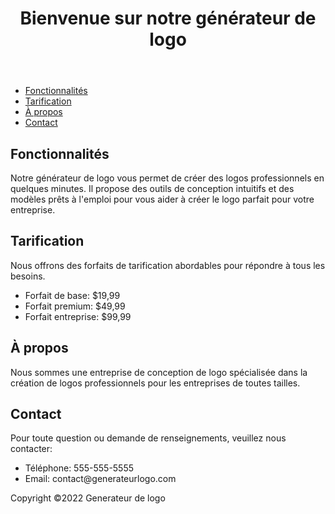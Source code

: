 <!DOCTYPE html>
<html>
<head>
  <title>Générateur de logo</title>
</head>
<body>
  <header>
    <h1>Bienvenue sur notre générateur de logo</h1>
  </header>
  <nav>
    <ul>
      <li><a href="#features">Fonctionnalités</a></li>
      <li><a href="#pricing">Tarification</a></li>
      <li><a href="#about">À propos</a></li>
      <li><a href="#contact">Contact</a></li>
    </ul>
  </nav>
  <section id="features">
    <h2>Fonctionnalités</h2>
    <p>Notre générateur de logo vous permet de créer des logos professionnels en quelques minutes. Il propose des outils de conception intuitifs et des modèles prêts à l'emploi pour vous aider à créer le logo parfait pour votre entreprise.</p>
  </section>
  <section id="pricing">
    <h2>Tarification</h2>
    <p>Nous offrons des forfaits de tarification abordables pour répondre à tous les besoins.</p>
    <ul>
      <li>Forfait de base: $19,99</li>
      <li>Forfait premium: $49,99</li>
      <li>Forfait entreprise: $99,99</li>
    </ul>
  </section>
  <section id="about">
    <h2>À propos</h2>
    <p>Nous sommes une entreprise de conception de logo spécialisée dans la création de logos professionnels pour les entreprises de toutes tailles.</p>
  </section>
  <section id="contact">
    <h2>Contact</h2>
    <p>Pour toute question ou demande de renseignements, veuillez nous contacter:</p>
    <ul>
      <li>Téléphone: 555-555-5555</li>
      <li>Email: contact@generateurlogo.com</li>
    </ul>
  </section>
  <footer>
    <p>Copyright ©2022 Generateur de logo</p>
  </footer>
</body>
</html>
